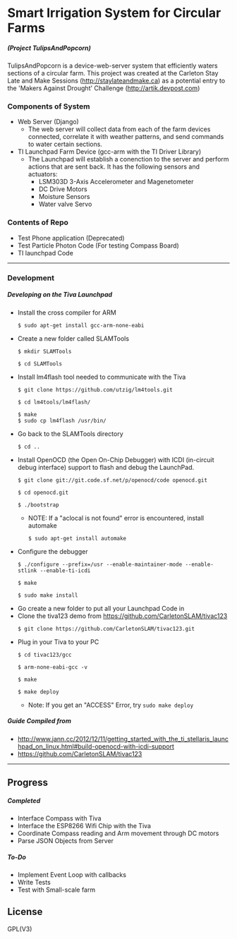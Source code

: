 # Smart Irrigation System for Circular Farms
##### (Project TulipsAndPopcorn)

TulipsAndPopcorn is a device-web-server system that efficiently waters sections of a circular farm. This project was created at the Carleton Stay Late and Make Sessions (http://staylateandmake.ca) as a potential entry to the 'Makers Against Drought' Challenge (http://artik.devpost.com)


### Components of System
  - Web Server (Django)
    - The web server will collect data from each of the farm devices connected, correlate it with weather patterns, and send commands to water certain sections.
  - TI Launchpad Farm Device (gcc-arm with the TI Driver Library)
    - The Launchpad will establish a conenction to the server and perform actions that are sent back. It has the following sensors and actuators:
        - LSM303D 3-Axis Accelerometer and Magenetometer
        - DC Drive Motors
        - Moisture Sensors
        - Water valve Servo

### Contents of Repo
  - Test Phone application (Deprecated)
  - Test Particle Photon Code (For testing Compass Board)
  - TI launchpad Code


---

### Development

##### Developing on the Tiva Launchpad
- Install the cross compiler for ARM
    ```
    $ sudo apt-get install gcc-arm-none-eabi
    ```
- Create a new folder called SLAMTools
    ```
    $ mkdir SLAMTools
    ```
    ```
    $ cd SLAMTools
    ```
- Install lm4flash tool needed to communicate with the Tiva
    ```
    $ git clone https://github.com/utzig/lm4tools.git
    ```
    ```
    $ cd lm4tools/lm4flash/
    ```
    ```
    $ make
    $ sudo cp lm4flash /usr/bin/
    ```
- Go back to the SLAMTools directory
    ```
    $ cd ..
    ```
- Install OpenOCD (the Open On-Chip Debugger) with ICDI (in-circuit debug interface) support to flash and debug the LaunchPad.
    ```
    $ git clone git://git.code.sf.net/p/openocd/code openocd.git
    ```
    ```
    $ cd openocd.git
    ```
    ```
    $ ./bootstrap
    ```
    - NOTE: If a "aclocal is not found" error is encountered, install automake
        ```
        $ sudo apt-get install automake
        ```
- Configure the debugger
    ```
    $ ./configure --prefix=/usr --enable-maintainer-mode --enable-stlink --enable-ti-icdi
    ```
    ```
    $ make
    ```
    ```
    $ sudo make install
    ```
- Go create a new folder to put all your Launchpad Code in
- Clone the tiva123 demo from https://github.com/CarletonSLAM/tivac123
    ```
    $ git clone https://github.com/CarletonSLAM/tivac123.git
    ```
- Plug in your Tiva to your PC
    ```
    $ cd tivac123/gcc
    ```
    ```
    $ arm-none-eabi-gcc -v
    ```
    ```
    $ make
    ```
    ```
    $ make deploy
    ```
    - Note: If you get an "ACCESS" Error, try ```sudo make deploy```
##### Guide Compiled from
- http://www.jann.cc/2012/12/11/getting_started_with_the_ti_stellaris_launchpad_on_linux.html#build-openocd-with-icdi-support
- https://github.com/CarletonSLAM/tivac123

---
## Progress
##### Completed
 - Interface Compass with Tiva
 - Interface the ESP8266 Wifi Chip with the Tiva
 - Coordinate Compass reading and Arm movement through DC motors
 - Parse JSON Objects from Server

##### To-Do
 - Implement Event Loop with callbacks
 - Write Tests
 - Test with Small-scale farm

License
----

GPL(V3)
